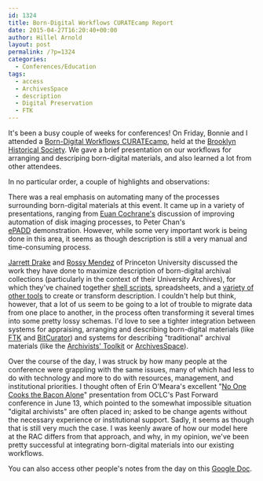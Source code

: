 ```yaml
---
id: 1324
title: Born-Digital Workflows CURATEcamp Report
date: 2015-04-27T16:20:40+00:00
author: Hillel Arnold
layout: post
permalink: /?p=1324
categories:
  - Conferences/Education
tags:
  - access
  - ArchivesSpace
  - description
  - Digital Preservation
  - FTK
---
```

It's been a busy couple of weeks for conferences! On Friday, Bonnie and I attended a [Born-Digital Workflows CURATEcamp](http://wiki.curatecamp.org/index.php/Born-Digital_Workflows_CURATEcamp,_April_23rd_at_Brooklyn_Historical_Society), held at the [Brooklyn Historical Society](http://brooklynhistory.org/). We gave a brief presentation on our workflows for arranging and descriping born-digital materials, and also learned a lot from other attendees.<!--more-->

In no particular order, a couple of highlights and observations:

There was a real emphasis on automating many of the processes surrounding born-digital materials at this event. It came up in a variety of presentations, ranging from [Euan Cochrane's](http://www.euancochrane.com/) discussion of improving automation of disk imaging processes, to Peter Chan's [ePADD](http://suif.stanford.edu/~hangal/epadd/) demonstration. However, while some very important work is being done in this area, it seems as though description is still a very manual and time-consuming process.

[Jarrett Drake](https://blogs.princeton.edu/mudd/2014/06/meet-mudds-jarrett-m-drake/) and [Rossy Mendez](https://blogs.princeton.edu/mudd/author/rmendez/) of Princeton University discussed the work they have done to maximize description of born-digital archival collections (particularly in the context of their University Archives), for which they've chained together [shell scripts](https://github.com/pulibrary/sipper), spreadsheets, and a [variety of other tools](https://drive.google.com/folderview?id=0B6NCn2bEXEBjaTJLNGJCcHhrS0E&usp=sharing) to create or transform description. I couldn't help but think, however, that a lot of us seem to be going to a lot of trouble to migrate data from one place to another, in the process often transforming it several times into some pretty lossy schemas. I'd love to see a tighter integration between systems for appraising, arranging and describing born-digital materials (like [FTK](http://accessdata.com/solutions/digital-forensics/forensic-toolkit-ftk) and [BitCurator](http://www.bitcurator.net/)) and systems for describing "traditional" archival materials (like the [Archivists' Toolkit](http://archiviststoolkit.org/) or [ArchivesSpace](http://archivesspace.org/)).

Over the course of the day, I was struck by how many people at the conference were grappling with the same issues, many of which had less to do with technology and more to do with resources, management, and institutional priorities. I thought often of Erin O'Meara's excellent "[No One Cooks the Bacon Alone](https://www.youtube.com/watch?v=xnQ5G1fH5-8)" presentation from OCLC's Past Forward conference in June 13, which pointed to the somewhat impossible situation "digital archivists" are often placed in; asked to be change agents without the necessary experience or institutional support. Sadly, it seems as though that is still very much the case. I was keenly aware of how our model here at the RAC differs from that approach, and why, in my opinion, we've been pretty successful at integrating born-digital materials into our existing workflows.

You can also access other people's notes from the day on this [Google Doc](https://docs.google.com/document/d/1JlEiX0uzOGkyJ-josxRUijxl0APWltqAV1gv-jTYWDo/edit).
